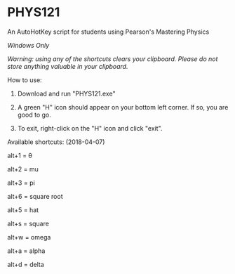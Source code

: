 # PHYS121
An AutoHotKey script for students using Pearson's Mastering Physics

*Windows Only*

*Warning: using any of the shortcuts clears your clipboard. Please do not store anything valuable in your clipboard.*

How to use:
  
  1. Download and run "PHYS121.exe"
  
  2. A green "H" icon should appear on your bottom left corner. If so, you are good to go.
  
  3. To exit, right-click on the "H" icon and click "exit".
  
Available shortcuts: (2018-04-07)

  alt+1 = &theta;

  alt+2 = mu

  alt+3 = pi

  alt+6 = square root

  alt+5 = hat

  alt+s = square

  alt+w = omega

  alt+a = alpha

  alt+d = delta


